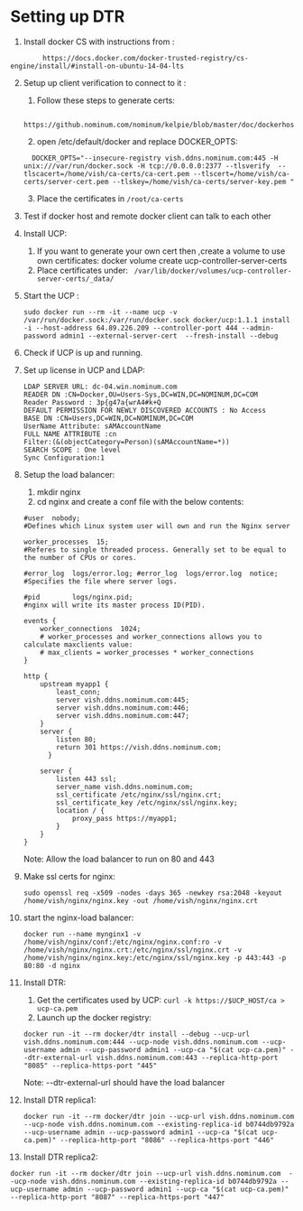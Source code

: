 # Setting up DTR
1. Install docker CS with instructions from :
```
		https://docs.docker.com/docker-trusted-registry/cs-engine/install/#install-on-ubuntu-14-04-lts
```
2. Setup up client verification to connect to it :

    1. Follow these steps to generate certs:
    ```
        https://github.nominum.com/nominum/kelpie/blob/master/doc/dockerhost.md
    ```
    2. open /etc/default/docker and replace DOCKER_OPTS:
	 
	 ```	
       DOCKER_OPTS="--insecure-registry vish.ddns.nominum.com:445 -H unix:///var/run/docker.sock -H tcp://0.0.0.0:2377 --tlsverify  --tlscacert=/home/vish/ca-certs/ca-cert.pem --tlscert=/home/vish/ca-certs/server-cert.pem --tlskey=/home/vish/ca-certs/server-key.pem "
    ```
   3. Place the certificates in `/root/ca-certs`
3. Test if docker host and remote docker client can talk to each other
4. Install UCP:
    1. If you want to generate your own cert then ,create a volume to use own certificates:
        docker volume create ucp-controller-server-certs
    2. Place certificates under: ` /var/lib/docker/volumes/ucp-controller-server-certs/_data/`
5. Start the UCP :
    
    ```
    sudo docker run --rm -it --name ucp -v /var/run/docker.sock:/var/run/docker.sock docker/ucp:1.1.1 install -i --host-address 64.89.226.209 --controller-port 444 --admin-password admin1 --external-server-cert  --fresh-install --debug
    ```
6. Check if UCP is up and running.
7. Set up license in UCP and LDAP:

    ```
    LDAP SERVER URL: dc-04.win.nominum.com
    READER DN :CN=Docker,OU=Users-Sys,DC=WIN,DC=NOMINUM,DC=COM
    Reader Password : 3p{g47a{wrA4#k+Q
    DEFAULT PERMISSION FOR NEWLY DISCOVERED ACCOUNTS : No Access
    BASE DN :CN=Users,DC=WIN,DC=NOMINUM,DC=COM
    UserName Attribute: sAMAccountName
    FULL NAME ATTRIBUTE :cn
    Filter:(&(objectCategory=Person)(sAMAccountName=*))
    SEARCH SCOPE : One level
    Sync Configuration:1
    ```
8. Setup the load balancer:
    1. mkdir nginx
    2. cd nginx and create a conf file with the below contents:
   
    ```
    #user  nobody;
    #Defines which Linux system user will own and run the Nginx server

    worker_processes  15;
    #Referes to single threaded process. Generally set to be equal to the number of CPUs or cores.

    #error_log  logs/error.log; #error_log  logs/error.log  notice;
    #Specifies the file where server logs.

    #pid        logs/nginx.pid;
    #nginx will write its master process ID(PID).

    events {
        worker_connections  1024;
        # worker_processes and worker_connections allows you to calculate maxclients value:
        # max_clients = worker_processes * worker_connections
    }

    http {
        upstream myapp1 {
            least_conn;
            server vish.ddns.nominum.com:445;
            server vish.ddns.nominum.com:446;
            server vish.ddns.nominum.com:447;
        }
        server {
            listen 80;
            return 301 https://vish.ddns.nominum.com;
          }

        server {
            listen 443 ssl;
            server_name vish.ddns.nominum.com;
            ssl_certificate /etc/nginx/ssl/nginx.crt;
            ssl_certificate_key /etc/nginx/ssl/nginx.key;  
            location / {
                proxy_pass https://myapp1;
            }
        }
    }
    ```
    Note: Allow the load balancer to run on 80 and 443
9. Make ssl certs for nginx:

	```
	sudo openssl req -x509 -nodes -days 365 -newkey rsa:2048 -keyout /home/vish/nginx/nginx.key -out /home/vish/nginx/nginx.crt
	```

10. start the nginx-load balancer:
 
    ```	
    docker run --name mynginx1 -v /home/vish/nginx/conf:/etc/nginx/nginx.conf:ro -v /home/vish/nginx/nginx.crt:/etc/nginx/ssl/nginx.crt -v /home/vish/nginx/nginx.key:/etc/nginx/ssl/nginx.key -p 443:443 -p 80:80 -d nginx
    ```

11. Install DTR:
    1. Get the certificates used by UCP:
       `curl -k https://$UCP_HOST/ca > ucp-ca.pem`
    2. Launch up the docker registry:
    
    ```
    docker run -it --rm docker/dtr install --debug --ucp-url vish.ddns.nominum.com:444 --ucp-node vish.ddns.nominum.com --ucp-username admin --ucp-password admin1 --ucp-ca "$(cat ucp-ca.pem)" --dtr-external-url vish.ddns.nominum.com:443 --replica-http-port "8085" --replica-https-port "445"
    ```
    Note: --dtr-external-url should have the load balancer
12. Install DTR replica1:

    ``` 
    docker run -it --rm docker/dtr join --ucp-url vish.ddns.nominum.com  --ucp-node vish.ddns.nominum.com --existing-replica-id b0744db9792a --ucp-username admin --ucp-password admin1 --ucp-ca "$(cat ucp-ca.pem)" --replica-http-port "8086" --replica-https-port "446"
    ```

13. Install DTR replica2:

  ```
  docker run -it --rm docker/dtr join --ucp-url vish.ddns.nominum.com  --ucp-node vish.ddns.nominum.com --existing-replica-id b0744db9792a --ucp-username admin --ucp-password admin1 --ucp-ca "$(cat ucp-ca.pem)" --replica-http-port "8087" --replica-https-port "447"
  ```
